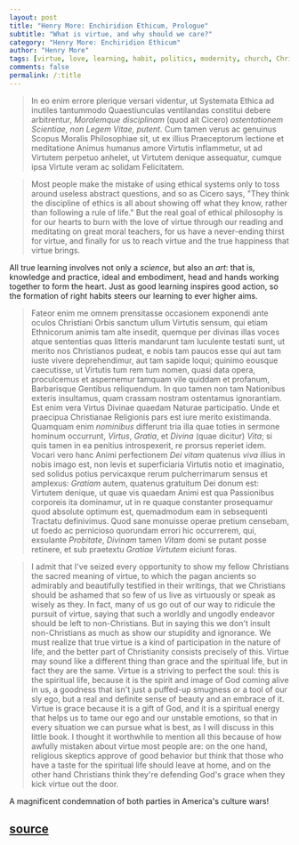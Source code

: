 ```yaml
---
layout: post
title: "Henry More: Enchiridion Ethicum, Prologue"
subtitle: "What is virtue, and why should we care?"
category: "Henry More: Enchiridion Ethicum"
author: "Henry More"
tags: [virtue, love, learning, habit, politics, modernity, church, Christianity]
comments: false
permalink: /:title
---
```


> In eo enim errore plerique versari videntur, ut Systemata Ethica ad inutiles tantummodo Quaestiunculas ventilandas constitui debere arbitrentur, *Moralemque disciplinam* (quod ait Cicero) *ostentationem Scientiae, non Legem Vitae, putent.* Cum tamen verus ac genuinus Scopus Moralis Philosophiae sit, ut ex illius Praeceptorum lectione et meditatione Animus humanus amore Virtutis inflammetur, ut ad Virtutem perpetuo anhelet, ut Virtutem denique assequatur, cumque ipsa Virtute veram ac solidam Felicitatem.

> Most people make the mistake of using ethical systems only to toss around useless abstract questions, and so as Cicero says, "They think the discipline of ethics is all about showing off what they know, rather than following a rule of life." But the real goal of ethical philosophy is for our hearts to burn with the love of virtue through our reading and meditating on great moral teachers, for us have a never-ending thirst for virtue, and finally for us to reach virtue and the true happiness that virtue brings.

All true learning involves not only a *science*, but also an *art*: that is, knowledge and practice, ideal and embodiment, head and hands working together to form the heart. Just as good learning inspires good action, so the formation of right habits steers our learning to ever higher aims.

> Fateor enim me omnem prensitasse occasionem exponendi ante oculos Christiani Orbis sanctum ullum Virtutis sensum, qui etiam Ethnicorum animis tam alte insedit, quemque per divinas illas voces atque sententias quas litteris mandarunt tam luculente testati sunt, ut merito nos Christianos pudeat, e nobis tam paucos esse qui aut tam iuste vivere deprehendimur, aut tam sapide loqui; quinimo eousque caecutisse, ut Virtutis tum rem tum nomen, quasi data opera, proculcemus et aspernemur tamquam vile quiddam et profanum, Barbarisque Gentibus reliquendum. In quo tamen non tam Nationibus exteris insultamus, quam crassam nostram ostentamus ignorantiam. Est enim vera Virtus Divinae quaedam Naturae participatio. Unde et praecipua Christianae Religionis pars est iure merito existimanda. Quamquam enim *nominibus* differunt tria illa quae toties in sermone hominum occurrunt, *Virtus*, *Gratia*, et *Divina* (quae dicitur) *Vita*; si quis tamen in ea penitius introspexerit, re prorsus reperiet idem. Vocari vero hanc Animi perfectionem *Dei vitam* quatenus *viva* illius in nobis imago est, non levis et superficiaria Virtutis notio et imaginatio, sed solidus potius pervicaxque rerum pulcherrimarum sensus et amplexus: *Gratiam* autem, quatenus gratuitum Dei donum est: Virtutem denique, ut quae vis quaedam Animi est qua Passionibus corporeis ita dominamur, ut in re quaque constanter prosequamur quod absolute optimum est, quemadmodum eam in sebsequenti Tractatu definivimus. Quod sane monuisse operae pretium censebam, ut foedo ac pernicioso quorundam errori hic occurrerem, qui, exsulante *Probitate*, *Divinam* tamen *Vitam* domi se putant posse retinere, et sub praetextu *Gratiae* *Virtutem* eiciunt foras.

> I admit that I've seized every opportunity to show my fellow Christians the sacred meaning of virtue, to which the pagan ancients so admirably and beautifully testified in their writings, that we Christians should be ashamed that so few of us live as virtuously or speak as wisely as they. In fact, many of us go out of our way to ridicule the pursuit of virtue, saying that such a worldly and ungodly endeavor should be left to non-Christians. But in saying this we don't insult non-Christians as much as show our stupidity and ignorance. We must realize that true virtue is a kind of participation in the nature of life, and the better part of Christianity consists precisely of this. Virtue may sound like a different thing than grace and the spiritual life, but in fact they are the same. Virtue is a striving to perfect the soul: this is the spiritual life, because it is the spirit and image of God coming alive in us, a goodness that isn't just a puffed-up smugness or a tool of our sly ego, but a real and definite sense of beauty and an embrace of it. Virtue is grace because it is a gift of God, and it is a spiritual energy that helps us to tame our ego and our unstable emotions, so that in every situation we can pursue what is best, as I will discuss in this little book. I thought it worthwhile to mention all this because of how awfully mistaken about virtue most people are: on the one hand, religious skeptics approve of good behavior but think that those who have a taste for the spiritual life should leave at home, and on the other hand Christians think they're defending God's grace when they kick virtue out the door.

A magnificent condemnation of both parties in America's culture wars!

<h2 class="post-source"><a href="https://books.google.com/books?id=EjhRAAAAYAAJ&pg=PR13"><i class="fas fa-book" aria-hidden="true"></i> source</a></h2>